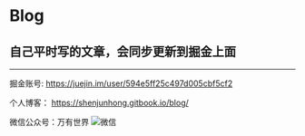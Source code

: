 # Blog

## 自己平时写的文章，会同步更新到掘金上面

---

掘金账号: https://juejin.im/user/594e5ff25c497d005cbf5cf2

个人博客： https://shenjunhong.gitbook.io/blog/

微信公众号：万有世界
![微信](https://i0.wp.com/tva1.sinaimg.cn/large/008i3skNgy1gxn0cuzmbbj30u014ggrd.jpg)
